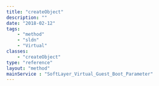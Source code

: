 ```yaml
---
title: "createObject"
description: ""
date: "2018-02-12"
tags:
    - "method"
    - "sldn"
    - "Virtual"
classes:
    - "createObject"
type: "reference"
layout: "method"
mainService : "SoftLayer_Virtual_Guest_Boot_Parameter"
---
```

